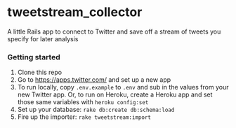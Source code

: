 # tweetstream_collector

A little Rails app to connect to Twitter and save off a stream of tweets you specify for later analysis

###  Getting started

1. Clone this repo
2. Go to https://apps.twitter.com/ and set up a new app
3. To run locally, copy `.env.example` to `.env` and sub in the values from your new Twitter app. Or, to run on Heroku, create a Heroku app and set those same variables with `heroku config:set`
4. Set up your database: `rake db:create db:schema:load`
5. Fire up the importer: `rake tweetstream:import`

